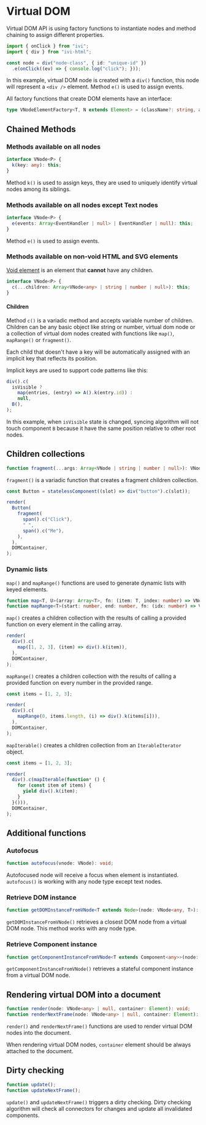 # Virtual DOM

Virtual DOM API is using factory functions to instantiate nodes and method chaining to assign different properties.

```ts
import { onClick } from "ivi";
import { div } from "ivi-html";

const node = div("node-class", { id: "unique-id" })
  .e(onClick((ev) => { console.log("click"); }));
```

In this example, virtual DOM node is created with a `div()` function, this node will represent a `<div />` element.
Method `e()` is used to assign events.

All factory functions that create DOM elements have an interface:

```ts
type VNodeElementFactory<T, N extends Element> = (className?: string, attrs?: T, style?: CSSStyleProps) => VNode<T, N>;
```

## Chained Methods

### Methods available on all nodes

```ts
interface VNode<P> {
  k(key: any): this;
}
```

Method `k()` is used to assign keys, they are used to uniquely identify virtual nodes among its siblings.

### Methods available on all nodes except Text nodes

```ts
interface VNode<P> {
  e(events: Array<EventHandler | null> | EventHandler | null): this;
}
```

Method `e()` is used to assign events.

### Methods available on non-void HTML and SVG elements

[Void element](https://developer.mozilla.org/en-US/docs/Glossary/Empty_element) is an element that **cannot** have any
children.

```ts
interface VNode<P> {
  c(...children: Array<VNode<any> | string | number | null>): this;
}
```

#### Children

Method `c()` is a variadic method and accepts variable number of children. Children can be any basic object like string
or number, virtual dom node or a collection of virtual dom nodes created with functions like `map()`, `mapRange()` or
`fragment()`.

Each child that doesn't have a key will be automatically assigned with an implicit key that reflects its position.

Implicit keys are used to support code patterns like this:

```ts
div().c(
  isVisible ?
    map(entries, (entry) => A().k(entry.id)) :
    null,
  B(),
);
```

In this example, when `isVisible` state is changed, syncing algorithm will not touch component `B` because it have the
same position relative to other root nodes.

## Children collections

```ts
function fragment(...args: Array<VNode | string | number | null>): VNode | null;
```

`fragment()` is a variadic function that creates a fragment children collection.

```ts
const Button = statelessComponent((slot) => div("button").c(slot));

render(
  Button(
    fragment(
      span().c("Click"),
      " ",
      span().c("Me"),
    ),
  ),
  DOMContainer,
);
```

### Dynamic lists

`map()` and `mapRange()` functions are used to generate dynamic lists with keyed elements.

```ts
function map<T, U>(array: Array<T>, fn: (item: T, index: number) => VNode<U> | null): VNode<U> | null;
function mapRange<T>(start: number, end: number, fn: (idx: number) => VNode<T> | null): VNode<T> | null;
```

`map()` creates a children collection with the results of calling a provided function on every element in the calling
array.

```ts
render(
  div().c(
    map([1, 2, 3], (item) => div().k(item)),
  ),
  DOMContainer,
);
```

`mapRange()` creates a children collection with the results of calling a provided function on every number in the
provided range.

```ts
const items = [1, 2, 3];

render(
  div().c(
    mapRange(0, items.length, (i) => div().k(items[i])),
  ),
  DOMContainer,
);
```

`mapIterable()` creates a children collection from an `IterableIterator` object.

```ts
const items = [1, 2, 3];

render(
  div().c(mapIterable(function* () {
    for (const item of items) {
      yield div().k(item);
    }
  }())),
  DOMContainer,
);
```

## Additional functions

### Autofocus

```ts
function autofocus(vnode: VNode): void;
```

Autofocused node will receive a focus when element is instantiated. `autofocus()` is working with any node type except
text nodes.

### Retrieve DOM instance

```ts
function getDOMInstanceFromVNode<T extends Node>(node: VNode<any, T>): T | null;
```

`getDOMInstanceFromVNode()` retrieves a closest DOM node from a virtual DOM node. This method works with any node type.

### Retrieve Component instance

```ts
function getComponentInstanceFromVNode<T extends Component<any>>(node: VNode): T | null;
```

`getComponentInstanceFromVNode()` retrieves a stateful component instance from a virtual DOM node.

## Rendering virtual DOM into a document

```ts
function render(node: VNode<any> | null, container: Element): void;
function renderNextFrame(node: VNode<any> | null, container: Element): void;
```

`render()` and `renderNextFrame()` functions are used to render virtual DOM nodes into the document.

When rendering virtual DOM nodes, `container` element should be always attached to the document.

## Dirty checking

```ts
function update();
function updateNextFrame();
```

`update()` and `updateNextFrame()` triggers a dirty checking. Dirty checking algorithm will check all connectors for
changes and update all invalidated components.
